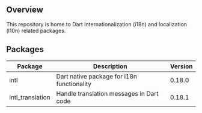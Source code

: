 ## Overview

This repository is home to Dart internationalization (i18n) and localization (l10n) related packages.

## Packages

| Package | Description | Version |
| --- | --- | --- |
| intl | Dart native package for i18n functionality | 0.18.0 |
| intl_translation | Handle translation messages in Dart code | 0.18.1 |

<!--
## Publishing automation

For information about our publishing automation and release process, see
https://github.com/dart-lang/ecosystem/wiki/Publishing-automation.

For additional information about contributing, see our
[contributing](CONTRIBUTING.md) page.
-->
